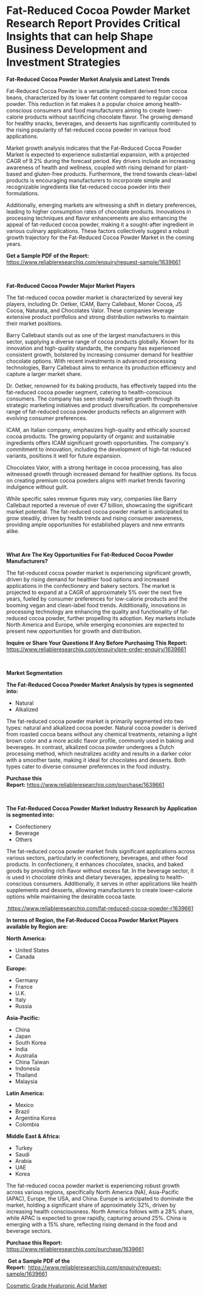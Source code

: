 <p><h1>Fat-Reduced Cocoa Powder Market Research Report Provides Critical Insights that can help Shape Business Development and Investment Strategies</h1></p><p><strong>Fat-Reduced Cocoa Powder Market Analysis and Latest Trends</strong></p>
<p><p>Fat-Reduced Cocoa Powder is a versatile ingredient derived from cocoa beans, characterized by its lower fat content compared to regular cocoa powder. This reduction in fat makes it a popular choice among health-conscious consumers and food manufacturers aiming to create lower-calorie products without sacrificing chocolate flavor. The growing demand for healthy snacks, beverages, and desserts has significantly contributed to the rising popularity of fat-reduced cocoa powder in various food applications.</p><p>Market growth analysis indicates that the Fat-Reduced Cocoa Powder Market is expected to experience substantial expansion, with a projected CAGR of 9.2% during the forecast period. Key drivers include an increasing awareness of health and wellness, coupled with rising demand for plant-based and gluten-free products. Furthermore, the trend towards clean-label products is encouraging manufacturers to incorporate simple and recognizable ingredients like fat-reduced cocoa powder into their formulations.</p><p>Additionally, emerging markets are witnessing a shift in dietary preferences, leading to higher consumption rates of chocolate products. Innovations in processing techniques and flavor enhancements are also enhancing the appeal of fat-reduced cocoa powder, making it a sought-after ingredient in various culinary applications. These factors collectively suggest a robust growth trajectory for the Fat-Reduced Cocoa Powder Market in the coming years.</p></p>
<p><strong>Get a Sample PDF of the Report:&nbsp;</strong> <a href="https://www.reliableresearchiq.com/enquiry/request-sample/1639661?utm_campaign=1720&utm_medium=2&utm_source=Github&utm_content=ia&utm_term=01022025&utm_id=fat-reduced-cocoa-powder">https://www.reliableresearchiq.com/enquiry/request-sample/1639661</a></p>
<p>&nbsp;</p>
<p><strong>Fat-Reduced Cocoa Powder Major Market Players</strong></p>
<p><p>The fat-reduced cocoa powder market is characterized by several key players, including Dr. Oetker, ICAM, Barry Callebaut, Moner Cocoa, JS Cocoa, Naturata, and Chocolates Valor. These companies leverage extensive product portfolios and strong distribution networks to maintain their market positions.</p><p>Barry Callebaut stands out as one of the largest manufacturers in this sector, supplying a diverse range of cocoa products globally. Known for its innovation and high-quality standards, the company has experienced consistent growth, bolstered by increasing consumer demand for healthier chocolate options. With recent investments in advanced processing technologies, Barry Callebaut aims to enhance its production efficiency and capture a larger market share.</p><p>Dr. Oetker, renowned for its baking products, has effectively tapped into the fat-reduced cocoa powder segment, catering to health-conscious consumers. The company has seen steady market growth through its strategic marketing initiatives and product diversification. Its comprehensive range of fat-reduced cocoa powder products reflects an alignment with evolving consumer preferences.</p><p>ICAM, an Italian company, emphasizes high-quality and ethically sourced cocoa products. The growing popularity of organic and sustainable ingredients offers ICAM significant growth opportunities. The company's commitment to innovation, including the development of high-fat reduced variants, positions it well for future expansion.</p><p>Chocolates Valor, with a strong heritage in cocoa processing, has also witnessed growth through increased demand for healthier options. Its focus on creating premium cocoa powders aligns with market trends favoring indulgence without guilt.</p><p>While specific sales revenue figures may vary, companies like Barry Callebaut reported a revenue of over €7 billion, showcasing the significant market potential. The fat-reduced cocoa powder market is anticipated to grow steadily, driven by health trends and rising consumer awareness, providing ample opportunities for established players and new entrants alike.</p></p>
<p>&nbsp;</p>
<p><strong>What Are The Key Opportunities For Fat-Reduced Cocoa Powder Manufacturers?</strong></p>
<p><p>The fat-reduced cocoa powder market is experiencing significant growth, driven by rising demand for healthier food options and increased applications in the confectionery and bakery sectors. The market is projected to expand at a CAGR of approximately 5% over the next five years, fueled by consumer preferences for low-calorie products and the booming vegan and clean-label food trends. Additionally, innovations in processing technology are enhancing the quality and functionality of fat-reduced cocoa powder, further propelling its adoption. Key markets include North America and Europe, while emerging economies are expected to present new opportunities for growth and distribution.</p></p>
<p><strong>Inquire or Share Your Questions If Any Before Purchasing This Report:</strong> <a href="https://www.reliableresearchiq.com/enquiry/pre-order-enquiry/1639661?utm_campaign=1720&utm_medium=2&utm_source=Github&utm_content=ia&utm_term=01022025&utm_id=fat-reduced-cocoa-powder">https://www.reliableresearchiq.com/enquiry/pre-order-enquiry/1639661</a></p>
<p>&nbsp;</p>
<p><strong>Market Segmentation</strong></p>
<p><strong>The Fat-Reduced Cocoa Powder Market Analysis by types is segmented into:</strong></p>
<p><ul><li>Natural</li><li>Alkalized</li></ul></p>
<p><p>The fat-reduced cocoa powder market is primarily segmented into two types: natural and alkalized cocoa powder. Natural cocoa powder is derived from roasted cocoa beans without any chemical treatments, retaining a light brown color and a more acidic flavor profile, commonly used in baking and beverages. In contrast, alkalized cocoa powder undergoes a Dutch processing method, which neutralizes acidity and results in a darker color with a smoother taste, making it ideal for chocolates and desserts. Both types cater to diverse consumer preferences in the food industry.</p></p>
<p><strong>Purchase this Report:&nbsp;</strong><a href="https://www.reliableresearchiq.com/purchase/1639661?utm_campaign=1720&utm_medium=2&utm_source=Github&utm_content=ia&utm_term=01022025&utm_id=fat-reduced-cocoa-powder">https://www.reliableresearchiq.com/purchase/1639661</a></p>
<p>&nbsp;</p>
<p><strong>The Fat-Reduced Cocoa Powder Market Industry Research by Application is segmented into:</strong></p>
<p><ul><li>Confectionery</li><li>Beverage</li><li>Others</li></ul></p>
<p><p>The fat-reduced cocoa powder market finds significant applications across various sectors, particularly in confectionery, beverages, and other food products. In confectionery, it enhances chocolates, snacks, and baked goods by providing rich flavor without excess fat. In the beverage sector, it is used in chocolate drinks and dietary beverages, appealing to health-conscious consumers. Additionally, it serves in other applications like health supplements and desserts, allowing manufacturers to create lower-calorie options while maintaining the desirable cocoa taste.</p></p>
<p><a href="https://www.reliableresearchiq.com/fat-reduced-cocoa-powder-r1639661?utm_campaign=1720&utm_medium=2&utm_source=Github&utm_content=ia&utm_term=01022025&utm_id=fat-reduced-cocoa-powder">&nbsp;https://www.reliableresearchiq.com/fat-reduced-cocoa-powder-r1639661</a></p>
<p><strong>In terms of Region, the Fat-Reduced Cocoa Powder Market Players available by Region are:</strong></p>
<p>
    <p> <strong> North America: </strong>
        <ul>
            <li>United States</li>
            <li>Canada</li>
        </ul>
        </p> 
    <p> <strong> Europe: </strong>
        <ul>
            <li>Germany</li>
            <li>France</li>
            <li>U.K.</li>
            <li>Italy</li>
            <li>Russia</li>
        </ul>
        </p> 
    <p> <strong> Asia-Pacific: </strong>
        <ul>
            <li>China</li>
            <li>Japan</li>
            <li>South Korea</li>
            <li>India</li>
            <li>Australia</li>
            <li>China Taiwan</li>
            <li>Indonesia</li>
            <li>Thailand</li>
            <li>Malaysia</li>
        </ul>
        </p> 
    <p> <strong> Latin America: </strong>
        <ul>
            <li>Mexico</li>
            <li>Brazil</li>
            <li>Argentina Korea</li>
            <li>Colombia</li>
        </ul>
        </p> 
    <p> <strong> Middle East & Africa: </strong>
        <ul>
            <li>Turkey</li>
            <li>Saudi</li>
            <li>Arabia</li>
            <li>UAE</li>
            <li>Korea</li>
        </ul>
    </p>
    </p>
<p><p>The fat-reduced cocoa powder market is experiencing robust growth across various regions, specifically North America (NA), Asia-Pacific (APAC), Europe, the USA, and China. Europe is anticipated to dominate the market, holding a significant share of approximately 32%, driven by increasing health consciousness. North America follows with a 28% share, while APAC is expected to grow rapidly, capturing around 25%. China is emerging with a 15% share, reflecting rising demand in the food and beverage sectors.</p></p>
<p><strong>Purchase this Report: </strong><a href="https://www.reliableresearchiq.com/purchase/1639661?utm_campaign=1720&utm_medium=2&utm_source=Github&utm_content=ia&utm_term=01022025&utm_id=fat-reduced-cocoa-powder">https://www.reliableresearchiq.com/purchase/1639661</a></p>
<p>&nbsp;<strong>Get a Sample PDF of the Report:&nbsp;&nbsp;</strong><a href="https://www.reliableresearchiq.com/enquiry/request-sample/1639661?utm_campaign=1720&utm_medium=2&utm_source=Github&utm_content=ia&utm_term=01022025&utm_id=fat-reduced-cocoa-powder">https://www.reliableresearchiq.com/enquiry/request-sample/1639661</a></p>
<p><strong></strong></p>
<p><p><a href="https://github.com/marlanamarvn/Market-Research-Report-List-1/blob/main/cosmetic-grade-hyaluronic-acid-market.md?utm_campaign=1720&utm_medium=2&utm_source=Github&utm_content=ia&utm_term=01022025&utm_id=fat-reduced-cocoa-powder">Cosmetic Grade Hyaluronic Acid Market</a></p></p>